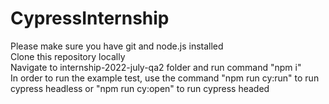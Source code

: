 # CypressInternship

Please make sure you have git and node.js installed<br>
Clone this repository locally<br>
Navigate to internship-2022-july-qa2 folder and run command "npm i"<br>
In order to run the example test, use the command "npm run cy:run" to run cypress headless or "npm run cy:open" to run cypress headed<br>
